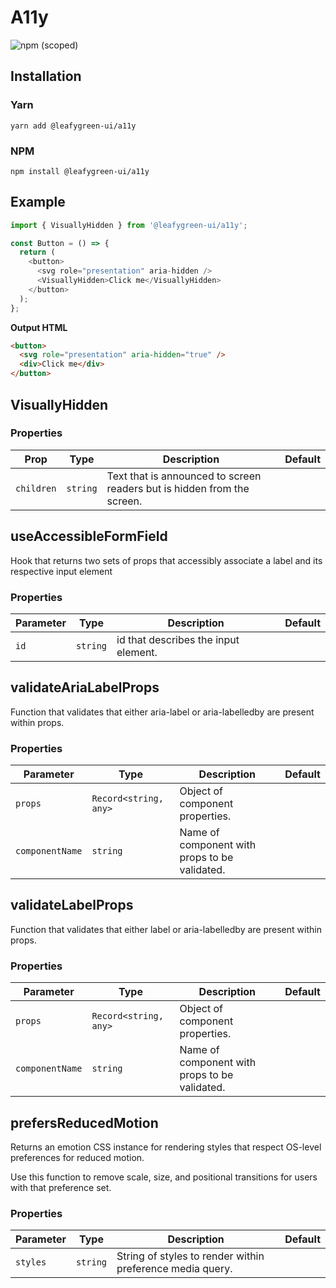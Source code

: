 # A11y

![npm (scoped)](https://img.shields.io/npm/v/@leafygreen-ui/a11y.svg)

## Installation

### Yarn

```shell
yarn add @leafygreen-ui/a11y
```

### NPM

```shell
npm install @leafygreen-ui/a11y
```

## Example

```js
import { VisuallyHidden } from '@leafygreen-ui/a11y';

const Button = () => {
  return (
    <button>
      <svg role="presentation" aria-hidden />
      <VisuallyHidden>Click me</VisuallyHidden>
    </button>
  );
};
```

**Output HTML**

```html
<button>
  <svg role="presentation" aria-hidden="true" />
  <div>Click me</div>
</button>
```

## VisuallyHidden

### Properties

| Prop       | Type     | Description                                                             | Default |
| ---------- | -------- | ----------------------------------------------------------------------- | ------- |
| `children` | `string` | Text that is announced to screen readers but is hidden from the screen. |         |

## useAccessibleFormField

Hook that returns two sets of props that accessibly associate a label and its respective input element

### Properties

| Parameter | Type     | Description                          | Default |
| --------- | -------- | ------------------------------------ | ------- |
| `id`      | `string` | id that describes the input element. |         |

## validateAriaLabelProps

Function that validates that either aria-label or aria-labelledby are present within props.

### Properties

| Parameter       | Type                  | Description                                   | Default |
| --------------- | --------------------- | --------------------------------------------- | ------- |
| `props`         | `Record<string, any>` | Object of component properties.               |         |
| `componentName` | `string`              | Name of component with props to be validated. |         |

## validateLabelProps

Function that validates that either label or aria-labelledby are present within props.

### Properties

| Parameter       | Type                  | Description                                   | Default |
| --------------- | --------------------- | --------------------------------------------- | ------- |
| `props`         | `Record<string, any>` | Object of component properties.               |         |
| `componentName` | `string`              | Name of component with props to be validated. |         |

## prefersReducedMotion

Returns an emotion CSS instance for rendering styles that respect
OS-level preferences for reduced motion.

Use this function to remove scale, size, and positional transitions
for users with that preference set.

### Properties

| Parameter | Type     | Description                                               | Default |
| --------- | -------- | --------------------------------------------------------- | ------- |
| `styles`  | `string` | String of styles to render within preference media query. |         |
